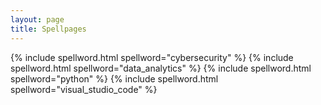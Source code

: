 ```yaml
---
layout: page
title: Spellpages
---
```


{% include spellword.html spellword="cybersecurity" %}
{% include spellword.html spellword="data_analytics" %}
{% include spellword.html spellword="python" %}
{% include spellword.html spellword="visual_studio_code" %}
